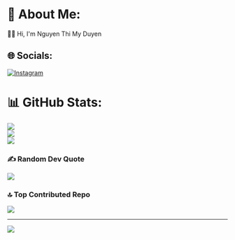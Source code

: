 # 💫 About Me:
👋👋 Hi, I'm Nguyen Thi My Duyen


## 🌐 Socials:
[![Instagram](https://img.shields.io/badge/Instagram-%23E4405F.svg?logo=Instagram&logoColor=white)](https://instagram.com/https://www.instagram.com/bee.dymc/) 
# 📊 GitHub Stats:
![](https://github-readme-stats.vercel.app/api?username=beedangiumuonchet&theme=dark&hide_border=false&include_all_commits=false&count_private=false)<br/>
![](https://nirzak-streak-stats.vercel.app/?user=beedangiumuonchet&theme=dark&hide_border=false)<br/>
![](https://github-readme-stats.vercel.app/api/top-langs/?username=beedangiumuonchet&theme=dark&hide_border=false&include_all_commits=false&count_private=false&layout=compact)

### ✍️ Random Dev Quote
![](https://quotes-github-readme.vercel.app/api?type=horizontal&theme=radical)

### 🔝 Top Contributed Repo
![](https://github-contributor-stats.vercel.app/api?username=beedangiumuonchet&limit=5&theme=rose&combine_all_yearly_contributions=true)

---
[![](https://visitcount.itsvg.in/api?id=beedangiumuonchet&icon=0&color=0)](https://visitcount.itsvg.in)

<!-- Proudly created with GPRM ( https://gprm.itsvg.in ) -->
